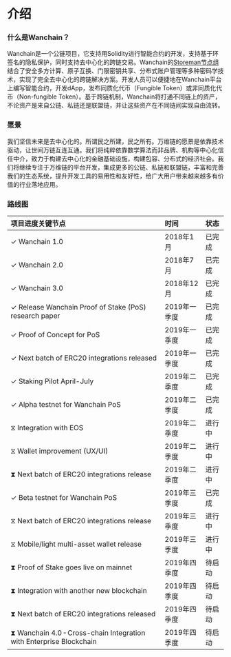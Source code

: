 # 介绍  

### 什么是Wanchain？
Wanchain是一个公链项目，它支持用Solidity进行智能合约的开发，支持基于环签名的隐私保护，同时支持去中心化的跨链交易。Wanchain的[Storeman节点组](technology/storeman.md)结合了安全多方计算、原子互换、门限密钥共享、分布式账户管理等多种密码学技术，实现了完全去中心化的跨链解决方案。开发人员可以便捷地在Wanchain平台上编写智能合约，开发dApp，发布同质化代币（Fungible Token）或非同质化代币（Non-fungible Token）。基于跨链机制，Wanchain将打通不同链上的资产，不论资产是来自公链、私链还是联盟链，并让这些资产在不同链间实现自由流转。

### 愿景

我们坚信未来是去中心化的。所谓民之所建，民之所有。万维链的愿景是依靠技术驱动，让世间万链互连互通。我们将纯粹依靠数学算法而非品牌、机构等中心化信任中介，致力于构建去中心化的金融基础设施，构建包容、分布式的经济社会。我们将继续专注于万维链的平台开发，集成更多的公链、私链和联盟链，丰富和完善我们的生态系统，提升开发工具的易用性和友好性，给广大用户带来越来越多有价值的行业落地应用。 

### 路线图

| **项目进度关键节点**  |**时间**   |**状态** | 
|:---|:---|:---|
|✓ Wanchain 1.0|2018年1月|已完成|   
|✓ Wanchain 2.0|2018年7月|已完成|   
|✓ Wanchain 3.0|2018年12月|已完成|   
|✓ Release Wanchain Proof of Stake (PoS) research paper |2019年一季度|已完成|   
|✓ Proof of Concept for PoS|2019年一季度|已完成|   
|✓ Next batch of ERC20 integrations released|2019年一季度|已完成|   
|✓ Staking Pilot April-July|2019年二季度|已完成|  
|✓ Alpha testnet for Wanchain PoS|2019年二季度|已完成| 
|⧖ Integration with EOS|2019年二季度|进行中| 
|⧖ Wallet improvement (UX/UI)|2019年二季度|进行中| 
|⧗ Next batch of ERC20 integrations release|2019年二季度|进行中|
|✓ Beta testnet for Wanchain PoS|2019年三季度|已完成|
|⧖ Next batch of ERC20 integrations release|2019年三季度|进行中|
|⧖ Mobile/light multi-asset wallet release|2019年三季度|进行中|
|⧗ Proof of Stake goes live on mainnet|2019年四季度|待启动|
|⧗ Integration with another new blockchain|2019年四季度|待启动|
|⧗ Next batch of ERC20 integrations released|2019年四季度|待启动|
|⧗ Wanchain 4.0 - Cross-chain Integration with Enterprise Blockchain|2019年四季度|待启动|


